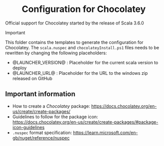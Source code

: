 <h1 align=center>Configuration for Chocolatey</h1>

Official support for Chocolatey started by the release of Scala 3.6.0

> [!IMPORTANT]
> This folder contains the templates to generate the configuration for Chocolatey.
> The `scala.nuspec` and `chocolateyInstall.ps1` files needs to be rewritten by changing the following placeholders:
> - @LAUNCHER_VERSION@ : Placeholder for the current scala version to deploy
> - @LAUNCHER_URL@     : Placeholder for the URL to the windows zip released on GitHub

## Important information

- How to create a *Chocolatey* package: https://docs.chocolatey.org/en-us/create/create-packages/
- Guidelines to follow for the package icon: https://docs.chocolatey.org/en-us/create/create-packages/#package-icon-guidelines
- `.nuspec` format specification: https://learn.microsoft.com/en-gb/nuget/reference/nuspec
